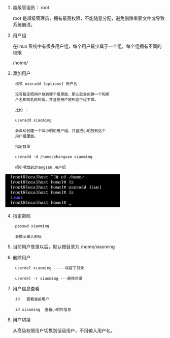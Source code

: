 1. 超级管理员： root 

    root 是超级管理员，拥有最高权限，不能随意分配，避免删除重要文件或导致系统崩溃。

2. 用户组
   
   在linux 系统中有很多用户组，每个用户最少属于一个组，每个组拥有不同的权限

   /home/

3. 添加用户
   
        格式 useradd [options] 用户名 

        没有指定把用户放到哪个组里面，那么就会创建一个和用
        户名相同名称的组，并且把用户放到这个组下面。

        比如 ：

        useradd xiaoming 

        会自动创建一个叫小明的用户组，并且把小明放到这个
        用户组里面。

        指定目录

        useradd -d /home/zhangsan xiaoming 

        把小明放到zhangsan 用户组
![avatar](/assets/linuxUserAdd.png)

4. 指定密码
   
        passwd xiaoming

        会提示输入密码

5. 当前用户登录以后，默认根目录为 /home/xiaoming 

6. 删除用户
   
        userdel xiaoming -----保留了目录

        userdel -r xiaoming ---删除目录

7. 用户信息查看
   
        id   查看当前用户

        id xiaoming  查看小明的信息

8. 用户切换
   
   从高级权限用户切换到低级用户，不用输入用户名。